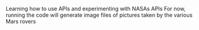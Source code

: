 Learning how to use APIs and experimenting with NASAs APIs
For now, running the code will generate image files of pictures taken by the various Mars rovers
